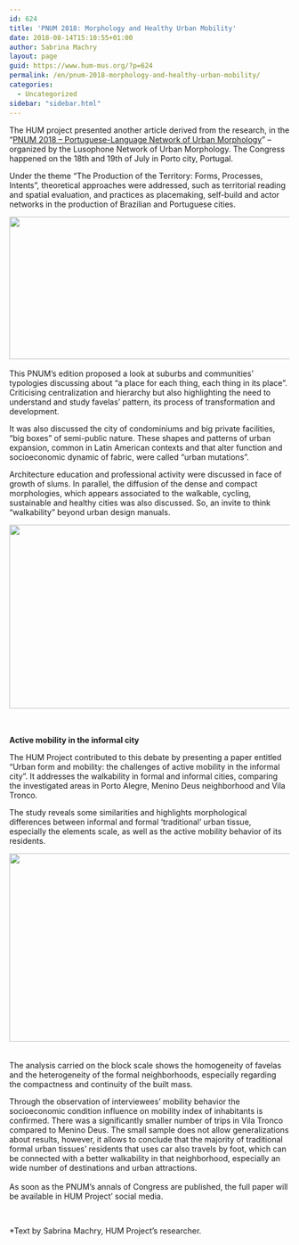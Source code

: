 ```yaml
---
id: 624
title: 'PNUM 2018: Morphology and Healthy Urban Mobility'
date: 2018-08-14T15:10:55+01:00
author: Sabrina Machry
layout: page
guid: https://www.hum-mus.org/?p=624
permalink: /en/pnum-2018-morphology-and-healthy-urban-mobility/
categories:
  - Uncategorized
sidebar: "sidebar.html"
---
```

<span style="font-weight: 400;">The HUM project presented another article derived from the research, in the &#8220;<a href="https://pnum.arq.up.pt/">PNUM 2018 &#8211; Portuguese-Language Network of Urban Morphology</a>&#8221; &#8211; organized by the Lusophone Network of Urban Morphology. The Congress happened on the 18th and 19th of July in Porto city, Portugal.</span>

<span style="font-weight: 400;">Under the theme &#8220;The Production of the Territory: Forms, Processes, Intents&#8221;, theoretical approaches were addressed, such as territorial reading and spatial evaluation, and practices as placemaking, self-build and actor networks in the production of Brazilian and Portuguese cities.</span>

<img class="wp-image-625 aligncenter" src="/wp-content/uploads/2018/08/Slide1-1.png?resize=800%2C256&#038;ssl=1" alt="" width="800" height="256" srcset="/wp-content/uploads/2018/08/Slide1-1.png?resize=300%2C96&ssl=1 300w, /wp-content/uploads/2018/08/Slide1-1.png?resize=768%2C247&ssl=1 768w, /wp-content/uploads/2018/08/Slide1-1.png?resize=1024%2C329&ssl=1 1024w, /wp-content/uploads/2018/08/Slide1-1.png?w=1276&ssl=1 1276w" sizes="(max-width: 800px) 100vw, 800px" data-recalc-dims="1" /> 

<span style="font-weight: 400;">This PNUM&#8217;s edition proposed a look at suburbs and communities&#8217; typologies discussing about &#8220;a place for each thing, each thing in its place&#8221;. Criticising centralization and hierarchy but also highlighting the need to understand and study favelas&#8217; pattern, its process of transformation and development.</span>

<span style="font-weight: 400;">It was also discussed the city of condominiums and big private facilities, “big boxes” of semi-public nature. These shapes and patterns of urban expansion, common in Latin American contexts and that alter function and socioeconomic dynamic of fabric, were called &#8220;urban mutations&#8221;.</span>

<span style="font-weight: 400;">Architecture education and professional activity were discussed in face of growth of slums. In parallel, the diffusion of the dense and compact morphologies, which appears associated to the walkable, cycling, sustainable and healthy cities was also discussed. So, an invite to think &#8220;walkability&#8221; beyond urban design manuals.</span>

<img class="wp-image-626 aligncenter" src="/wp-content/uploads/2018/08/Slide2-1.png?resize=600%2C330&#038;ssl=1" alt="" width="600" height="330" srcset="/wp-content/uploads/2018/08/Slide2-1.png?resize=300%2C165&ssl=1 300w, /wp-content/uploads/2018/08/Slide2-1.png?resize=768%2C421&ssl=1 768w, /wp-content/uploads/2018/08/Slide2-1.png?resize=1024%2C562&ssl=1 1024w, /wp-content/uploads/2018/08/Slide2-1.png?w=1274&ssl=1 1274w" sizes="(max-width: 600px) 100vw, 600px" data-recalc-dims="1" /> 

&nbsp;

**Active mobility in the informal city**

<span style="font-weight: 400;">The HUM Project contributed to this debate by presenting a paper entitled &#8220;Urban form and mobility: the challenges of active mobility in the informal city&#8221;. It addresses the walkability in formal and informal cities, comparing the investigated areas in Porto Alegre, Menino Deus neighborhood and Vila Tronco.</span>

<span style="font-weight: 400;">The study reveals some similarities and highlights morphological differences between informal and formal &#8216;traditional&#8217; urban tissue, especially the elements scale, as well as the active mobility behavior of its residents.</span>

<img class="wp-image-627 aligncenter" src="/wp-content/uploads/2018/08/IMG-20180719-WA0029-1.jpg?resize=600%2C338&#038;ssl=1" alt="" width="600" height="338" srcset="/wp-content/uploads/2018/08/IMG-20180719-WA0029-1.jpg?resize=300%2C169&ssl=1 300w, /wp-content/uploads/2018/08/IMG-20180719-WA0029-1.jpg?resize=768%2C432&ssl=1 768w, /wp-content/uploads/2018/08/IMG-20180719-WA0029-1.jpg?resize=1024%2C576&ssl=1 1024w, /wp-content/uploads/2018/08/IMG-20180719-WA0029-1.jpg?w=1280&ssl=1 1280w" sizes="(max-width: 600px) 100vw, 600px" data-recalc-dims="1" /> 

<span style="font-weight: 400;"><br /> </span><span style="font-weight: 400;">The analysis carried on the block scale shows the homogeneity of favelas and the heterogeneity of the formal neighborhoods, especially regarding the compactness and continuity of the built mass.</span>

<span style="font-weight: 400;">Through the observation of interviewees&#8217; mobility behavior the socioeconomic condition influence on mobility index of inhabitants is confirmed. There was a significantly smaller number of trips in Vila Tronco compared to Menino Deus. The small sample does not allow generalizations about results, however, it allows to conclude that the majority of traditional formal urban tissues’ residents that uses car also travels by foot, which can be connected with a better walkability in that neighborhood, especially an wide number of destinations and urban attractions.</span><span style="font-weight: 400;"><br /> </span><span style="font-weight: 400;"><br /> </span><span style="font-weight: 400;">As soon as the PNUM&#8217;s annals of Congress are published, the full paper will be available in HUM Project&#8217; social media.</span>

&nbsp;

*Text by Sabrina Machry, HUM Project&#8217;s researcher.